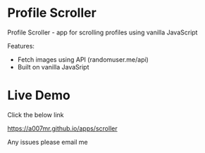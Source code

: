 # Profile Scroller
Profile Scroller - app for scrolling profiles using vanilla JavaScript

Features:

- Fetch images using API (randomuser.me/api) 
- Built on vanilla JavaSript

# Live Demo
Click the below link

https://a007mr.github.io/apps/scroller

Any issues please email me
